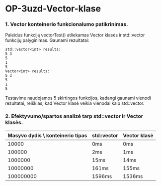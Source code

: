 # OP-3uzd-Vector-klase

### 1. Vector konteinerio funkcionalumo patikrinimas.
Paleidus funkciją vectorTest() atliekamas Vector klasės ir std::vector funkcijų palyginimas.
Gaunami rezultatai:

    std::vector<int> results: 
    5 3 
    5 
    1
    5
    Vector<int> results: 
    5 3 
    5 
    1
    5
    
Testavime naudojamos 5 skirtingos funkcijos, kadangi gaunami vienodi rezultatai, reiškias, kad Vector klasė veikia vienodai kaip std::vector.

### 2. Efektyvumo/spartos analizė tarp std::vector ir Vector klasės.

| Masyvo dydis \ konteinerio tipas | std::vector | Vector klasė |
| :------------------------------- | :---------- | :----------- |
| 10000                            | 0ms         | 0ms          |
| 100000                           | 2ms         | 1ms          |
| 1000000                          | 15ms        | 14ms         |
| 10000000                         | 161ms       | 155ms        |
| 100000000                        | 1596ms      | 1536ms       |

